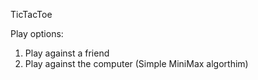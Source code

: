  T i c T a c T o e 

 Play options:
   1. Play against a friend
   2. Play against the computer (Simple MiniMax algorthim)
